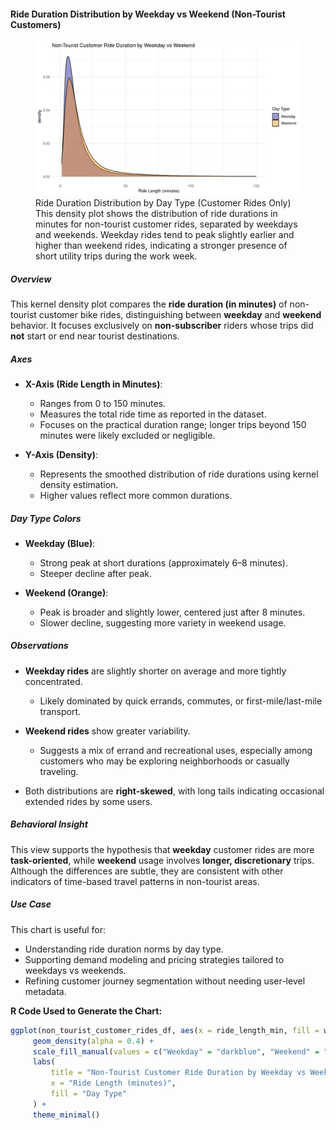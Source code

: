 #### Ride Duration Distribution by Weekday vs Weekend (Non-Tourist Customers)

<figure class="float-right">
  <a href="../images/Non-Tourist_Customer_Ride_Duration_by_Weekday_vs_Weekend.png" target="_blank" title="Select image to open full sized chart">
    <img src="../images/thumbnails/Non-Tourist_Customer_Ride_Duration_by_Weekday_vs_Weekend.png" alt="Density plot comparing ride durations for non-tourist customer bike rides on weekdays versus weekends. The distribution is right-skewed for both, with a higher peak on weekdays around 7 minutes.">
  </a>
  <figcaption>
    Ride Duration Distribution by Day Type (Customer Rides Only)<br>
    This density plot shows the distribution of ride durations in minutes for non-tourist customer rides, separated by weekdays and weekends. Weekday rides tend to peak slightly earlier and higher than weekend rides, indicating a stronger presence of short utility trips during the work week.
  </figcaption>
</figure>

##### Overview

This kernel density plot compares the **ride duration (in minutes)** of non-tourist customer bike rides, distinguishing between **weekday** and **weekend** behavior. It focuses exclusively on **non-subscriber** riders whose trips did **not** start or end near tourist destinations.

##### Axes

- **X-Axis (Ride Length in Minutes)**:
  - Ranges from 0 to 150 minutes.
  - Measures the total ride time as reported in the dataset.
  - Focuses on the practical duration range; longer trips beyond 150 minutes were likely excluded or negligible.

- **Y-Axis (Density)**:
  - Represents the smoothed distribution of ride durations using kernel density estimation.
  - Higher values reflect more common durations.

##### Day Type Colors

- **Weekday (Blue)**:
  - Strong peak at short durations (approximately 6–8 minutes).
  - Steeper decline after peak.

- **Weekend (Orange)**:
  - Peak is broader and slightly lower, centered just after 8 minutes.
  - Slower decline, suggesting more variety in weekend usage.

##### Observations

- **Weekday rides** are slightly shorter on average and more tightly concentrated.
  - Likely dominated by quick errands, commutes, or first-mile/last-mile transport.
  
- **Weekend rides** show greater variability.
  - Suggests a mix of errand and recreational uses, especially among customers who may be exploring neighborhoods or casually traveling.

- Both distributions are **right-skewed**, with long tails indicating occasional extended rides by some users.

##### Behavioral Insight

This view supports the hypothesis that **weekday** customer rides are more **task-oriented**, while **weekend** usage involves **longer, discretionary** trips. Although the differences are subtle, they are consistent with other indicators of time-based travel patterns in non-tourist areas.

##### Use Case

This chart is useful for:
- Understanding ride duration norms by day type.
- Supporting demand modeling and pricing strategies tailored to weekdays vs weekends.
- Refining customer journey segmentation without needing user-level metadata.

**R Code Used to Generate the Chart:**

```R
ggplot(non_tourist_customer_rides_df, aes(x = ride_length_min, fill = week_part)) +
     geom_density(alpha = 0.4) +
     scale_fill_manual(values = c("Weekday" = "darkblue", "Weekend" = "darkorange")) +
     labs(
         title = "Non-Tourist Customer Ride Duration by Weekday vs Weekend",
         x = "Ride Length (minutes)",
         fill = "Day Type"
     ) +
     theme_minimal()
```
